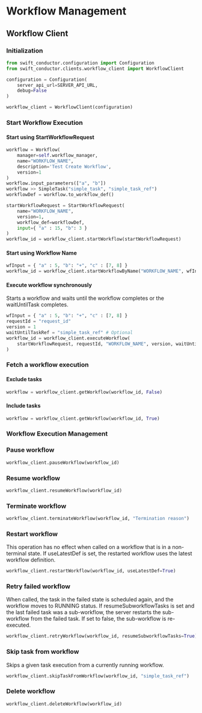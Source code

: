 # Workflow Management

## Workflow Client

### Initialization

```python
from swift_conductor.configuration import Configuration
from swift_conductor.clients.workflow_client import WorkflowClient

configuration = Configuration(
    server_api_url=SERVER_API_URL,
    debug=False
)

workflow_client = WorkflowClient(configuration)
```

### Start Workflow Execution

#### Start using StartWorkflowRequest

```python
workflow = Workflow(
    manager=self.workflow_manager,
    name="WORKFLOW_NAME",
    description='Test Create Workflow',
    version=1
)
workflow.input_parameters(["a", "b"])
workflow >> SimpleTask("simple_task", "simple_task_ref")
workflowDef = workflow.to_workflow_def()

startWorkflowRequest = StartWorkflowRequest(
    name="WORKFLOW_NAME",
    version=1,
    workflow_def=workflowDef,
    input={ "a" : 15, "b": 3 }
)
workflow_id = workflow_client.startWorkflow(startWorkflowRequest)
```

#### Start using Workflow Name

```python
wfInput = { "a" : 5, "b": "+", "c" : [7, 8] }
workflow_id = workflow_client.startWorkflowByName("WORKFLOW_NAME", wfInput)
```

#### Execute workflow synchronously

Starts a workflow and waits until the workflow completes or the waitUntilTask completes.

```python
wfInput = { "a" : 5, "b": "+", "c" : [7, 8] }
requestId = "request_id"
version = 1
waitUntilTaskRef = "simple_task_ref" # Optional
workflow_id = workflow_client.executeWorkflow(
    startWorkflowRequest, requestId, "WORKFLOW_NAME", version, waitUntilTaskRef
)
```

### Fetch a workflow execution

#### Exclude tasks

```python
workflow = workflow_client.getWorkflow(workflow_id, False)
```

#### Include tasks

```python
workflow = workflow_client.getWorkflow(workflow_id, True)
```

### Workflow Execution Management

### Pause workflow

```python
workflow_client.pauseWorkflow(workflow_id)
```

### Resume workflow

```python
workflow_client.resumeWorkflow(workflow_id)
```

### Terminate workflow

```python
workflow_client.terminateWorkflow(workflow_id, "Termination reason")
```

### Restart workflow

This operation has no effect when called on a workflow that is in a non-terminal state. If useLatestDef is set, the restarted workflow uses the latest workflow definition.

```python
workflow_client.restartWorkflow(workflow_id, useLatestDef=True)
```

### Retry failed workflow

When called, the task in the failed state is scheduled again, and the workflow moves to RUNNING status. If resumeSubworkflowTasks is set and the last failed task was a sub-workflow, the server restarts the sub-workflow from the failed task. If set to false, the sub-workflow is re-executed.

```python
workflow_client.retryWorkflow(workflow_id, resumeSubworkflowTasks=True)
```

### Skip task from workflow

Skips a given task execution from a currently running workflow.

```python
workflow_client.skipTaskFromWorkflow(workflow_id, "simple_task_ref")
```

### Delete workflow

```python
workflow_client.deleteWorkflow(workflow_id)
```
